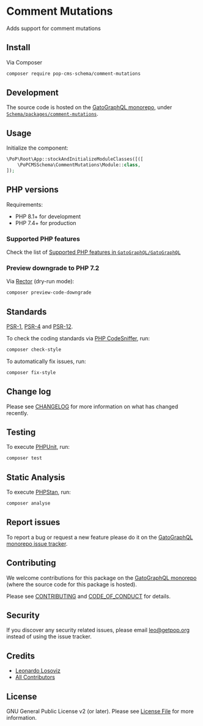 # Comment Mutations

<!--
[![Build Status][ico-travis]][link-travis]
[![Quality Score][ico-code-quality]][link-code-quality]
[![Software License][ico-license]](LICENSE.md)
[![Latest Version on Packagist][ico-version]][link-packagist]
[![Coverage Status][ico-scrutinizer]][link-scrutinizer]
[![Total Downloads][ico-downloads]][link-downloads]
-->

Adds support for comment mutations

## Install

Via Composer

``` bash
composer require pop-cms-schema/comment-mutations
```

## Development

The source code is hosted on the [GatoGraphQL monorepo](https://github.com/GatoGraphQL/GatoGraphQL), under [`Schema/packages/comment-mutations`](https://github.com/GatoGraphQL/GatoGraphQL/tree/master/layers/Schema/packages/comment-mutations).

## Usage

Initialize the component:

``` php
\PoP\Root\App::stockAndInitializeModuleClasses([([
    \PoPCMSSchema\CommentMutations\Module::class,
]);
```

## PHP versions

Requirements:

- PHP 8.1+ for development
- PHP 7.4+ for production

### Supported PHP features

Check the list of [Supported PHP features in `GatoGraphQL/GatoGraphQL`](https://github.com/GatoGraphQL/GatoGraphQL/blob/master/docs/supported-php-features.md)

### Preview downgrade to PHP 7.2

Via [Rector](https://github.com/rectorphp/rector) (dry-run mode):

```bash
composer preview-code-downgrade
```

## Standards

[PSR-1](https://www.php-fig.org/psr/psr-1), [PSR-4](https://www.php-fig.org/psr/psr-4) and [PSR-12](https://www.php-fig.org/psr/psr-12).

To check the coding standards via [PHP CodeSniffer](https://github.com/squizlabs/PHP_CodeSniffer), run:

``` bash
composer check-style
```

To automatically fix issues, run:

``` bash
composer fix-style
```

## Change log

Please see [CHANGELOG](CHANGELOG.md) for more information on what has changed recently.

## Testing

To execute [PHPUnit](https://phpunit.de/), run:

``` bash
composer test
```

## Static Analysis

To execute [PHPStan](https://github.com/phpstan/phpstan), run:

``` bash
composer analyse
```

## Report issues

To report a bug or request a new feature please do it on the [GatoGraphQL monorepo issue tracker](https://github.com/GatoGraphQL/GatoGraphQL/issues).

## Contributing

We welcome contributions for this package on the [GatoGraphQL monorepo](https://github.com/GatoGraphQL/GatoGraphQL) (where the source code for this package is hosted).

Please see [CONTRIBUTING](CONTRIBUTING.md) and [CODE_OF_CONDUCT](CODE_OF_CONDUCT.md) for details.

## Security

If you discover any security related issues, please email leo@getpop.org instead of using the issue tracker.

## Credits

- [Leonardo Losoviz][link-author]
- [All Contributors][link-contributors]

## License

GNU General Public License v2 (or later). Please see [License File](LICENSE.md) for more information.

[ico-version]: https://img.shields.io/packagist/v/pop-cms-schema/comment-mutations.svg?style=flat-square
[ico-license]: https://img.shields.io/badge/license-GPLv2-brightgreen.svg?style=flat-square
[ico-travis]: https://img.shields.io/travis/pop-cms-schema/comment-mutations/master.svg?style=flat-square
[ico-scrutinizer]: https://img.shields.io/scrutinizer/coverage/g/pop-cms-schema/comment-mutations.svg?style=flat-square
[ico-code-quality]: https://img.shields.io/scrutinizer/g/pop-cms-schema/comment-mutations.svg?style=flat-square
[ico-downloads]: https://img.shields.io/packagist/dt/pop-cms-schema/comment-mutations.svg?style=flat-square

[link-packagist]: https://packagist.org/packages/pop-cms-schema/comment-mutations
[link-travis]: https://travis-ci.org/pop-cms-schema/comment-mutations
[link-scrutinizer]: https://scrutinizer-ci.com/g/pop-cms-schema/comment-mutations/code-structure
[link-code-quality]: https://scrutinizer-ci.com/g/pop-cms-schema/comment-mutations
[link-downloads]: https://packagist.org/packages/pop-cms-schema/comment-mutations
[link-author]: https://github.com/leoloso
[link-contributors]: ../../../../../../contributors

